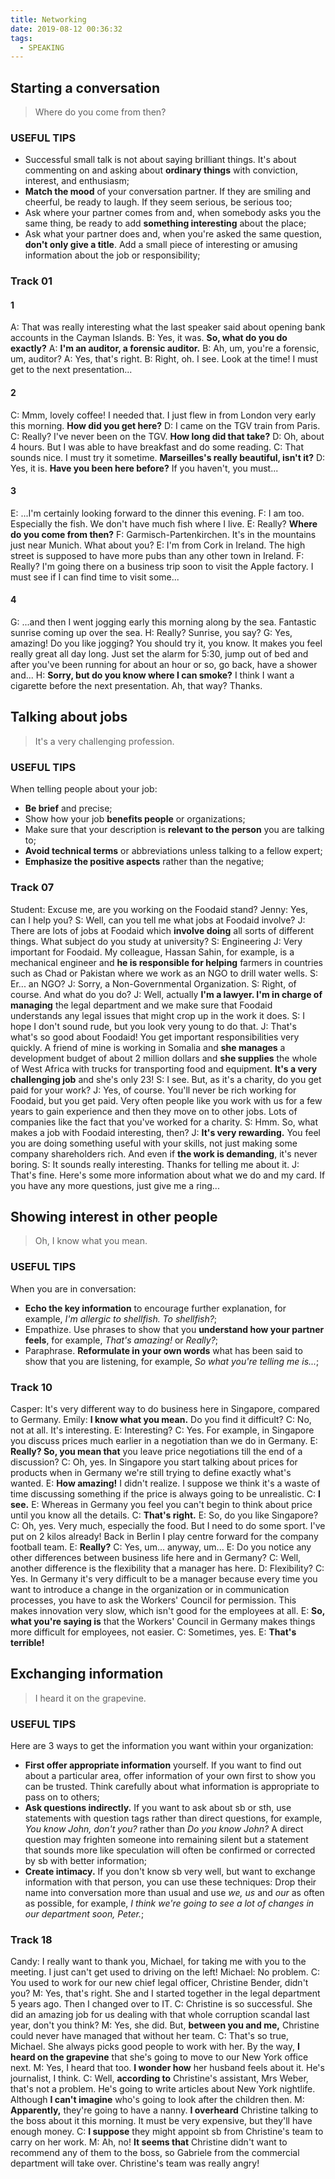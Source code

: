 ```yaml
---
title: Networking
date: 2019-08-12 00:36:32
tags:
  - SPEAKING
---
```

## Starting a conversation
> Where do you come from then?

### USEFUL TIPS
- Successful small talk is not about saying brilliant things. It's about commenting on and asking about **ordinary things** with conviction, interest, and enthusiasm;
- **Match the mood** of your conversation partner. If they are smiling and cheerful, be ready to laugh. If they seem serious, be serious too;
- Ask where your partner comes from and, when somebody asks you the same thing, be ready to add **something interesting** about the place;
- Ask what your partner does and, when you're asked the same question, **don't only give a title**. Add a small piece of interesting or amusing information about the job or responsibility;

### Track 01
#### 1
A: That was really interesting what the last speaker said about opening bank accounts in the Cayman Islands.
B: Yes, it was. **So, what do you do exactly?**
A: **I'm an auditor, a forensic auditor.**
B: Ah, um, you're a forensic, um, auditor?
A: Yes, that's right.
B: Right, oh. I see. Look at the time! I must get to the next presentation...
<!--more-->

#### 2
C: Mmm, lovely coffee! I needed that. I just flew in from London very early this morning. **How did you get here?**
D: I came on the TGV train from Paris.
C: Really? I've never been on the TGV. **How long did that take?**
D: Oh, about 4 hours. But I was able to have breakfast and do some reading.
C: That sounds nice. I must try it sometime. **Marseilles's really beautiful, isn't it?**
D: Yes, it is. **Have you been here before?** If you haven't, you must...

#### 3
E: ...I'm certainly looking forward to the dinner this evening.
F: I am too. Especially the fish. We don't have much fish where I live.
E: Really? **Where do you come from then?**
F: Garmisch-Partenkirchen. It's in the mountains just near Munich. What about you?
E: I'm from Cork in Ireland. The high street is supposed to have more pubs than any other town in Ireland.
F: Really? I'm going there on a business trip soon to visit the Apple factory. I must see if I can find time to visit some...

#### 4
G: ...and then I went jogging early this morning along by the sea. Fantastic sunrise coming up over the sea.
H: Really? Sunrise, you say?
G: Yes, amazing! Do you like jogging? You should try it, you know. It makes you feel really great all day long. Just set the alarm for 5:30, jump out of bed and after you've been running for about an hour or so, go back, have a shower and...
H: **Sorry, but do you know where I can smoke?** I think I want a cigarette before the next presentation. Ah, that way? Thanks.

## Talking about jobs
> It's a very challenging profession.

### USEFUL TIPS
When telling people about your job:
- **Be brief** and precise;
- Show how your job **benefits people** or organizations;
- Make sure that your description is **relevant to the person** you are talking to;
- **Avoid technical terms** or abbreviations unless talking to a fellow expert;
- **Emphasize the positive aspects** rather than the negative;

### Track 07
Student: Excuse me, are you working on the Foodaid stand?
Jenny: Yes, can I help you?
S: Well, can you tell me what jobs at Foodaid involve?
J: There are lots of jobs at Foodaid which **involve doing** all sorts of different things. What subject do you study at university?
S: Engineering
J: Very important for Foodaid. My colleague, Hassan Sahin, for example, is a mechanical engineer and **he is responsible for helping** farmers in countries such as Chad or Pakistan where we work as an NGO to drill water wells.
S: Er... an NGO?
J: Sorry, a Non-Governmental Organization.
S: Right, of course. And what do you do?
J: Well, actually **I'm a lawyer. I'm in charge of managing** the legal department and we make sure that Foodaid understands any legal issues that might crop up in the work it does.
S: I hope I don't sound rude, but you look very young to do that.
J: That's what's so good about Foodaid! You get important responsibilities very quickly. A friend of mine is working in Somalia and **she manages** a development budget of about 2 million dollars and **she supplies** the whole of West Africa with trucks for transporting food and equipment. **It's a very challenging job** and she's only 23!
S: I see. But, as it's a charity, do you get paid for your work?
J: Yes, of course. You'll never be rich working for Foodaid, but you get paid. Very often people like you work with us for a few years to gain experience and then they move on to other jobs. Lots of companies like the fact that you've worked for a charity.
S: Hmm. So, what makes a job with Foodaid interesting, then?
J: **It's very rewarding.** You feel you are doing something useful with your skills, not just making some company shareholders rich. And even if **the work is demanding**, it's never boring.
S: It sounds really interesting. Thanks for telling me about it.
J: That's fine. Here's some more information about what we do and my card. If you have any more questions, just give me a ring...

## Showing interest in other people
> Oh, I know what you mean.

### USEFUL TIPS
When you are in conversation:
- **Echo the key information** to encourage further explanation, for example, _I'm allergic to shellfish. To shellfish?_;
- Empathize. Use phrases to show that you **understand how your partner feels**, for example, _That's amazing!_ or _Really?_;
- Paraphrase. **Reformulate in your own words** what has been said to show that you are listening, for example, _So what you're telling me is..._;

### Track 10
Casper: It's very different way to do business here in Singapore, compared to Germany.
Emily: **I know what you mean.** Do you find it difficult?
C: No, not at all. It's interesting.
E: Interesting?
C: Yes. For example, in Singapore you discuss prices much earlier in a negotiation than we do in Germany.
E: **Really? So, you mean that** you leave price negotiations till the end of a discussion?
C: Oh, yes. In Singapore you start talking about prices for products when in Germany we're still trying to define exactly what's wanted.
E: **How amazing!** I didn't realize. I suppose we think it's a waste of time discussing something if the price is always going to be unrealistic.
C: **I see.**
E: Whereas in Germany you feel you can't begin to think about price until you know all the details.
C: **That's right.**
E: So, do you like Singapore?
C: Oh, yes. Very much, especially the food. But I need to do some sport. I've put on 2 kilos already! Back in Berlin I play centre forward for the company football team.
E: **Really?**
C: Yes, um... anyway, um...
E: Do you notice any other differences between business life here and in Germany?
C: Well, another difference is the flexibility that a manager has here.
D: Flexibility?
C: Yes. In Germany it's very difficult to be a manager because every time you want to introduce a change in the organization or in communication processes, you have to ask the Workers' Council for permission. This makes innovation very slow, which isn't good for the employees at all.
E: **So, what you're saying is** that the Workers' Council in Germany makes things more difficult for employees, not easier.
C: Sometimes, yes.
E: **That's terrible!**

## Exchanging information
> I heard it on the grapevine.

### USEFUL TIPS
Here are 3 ways to get the information you want within your organization:
- **First offer appropriate information** yourself. If you want to find out about a particular area, offer information of your own first to show you can be trusted. Think carefully about what information is appropriate to pass on to others;
- **Ask questions indirectly.** If you want to ask about sb or sth, use statements with question tags rather than direct questions, for example, _You know John, don't you?_ rather than _Do you know John?_ A direct question may frighten someone into remaining silent but a statement that sounds more like speculation will often be confirmed or corrected by sb with better information;
- **Create intimacy.** If you don't know sb very well, but want to exchange information with that person, you can use these techniques: Drop their name into conversation more than usual and use _we, us_ and _our_ as often as possible, for example, _I think we're going to see a lot of changes in our department soon, Peter._;

### Track 18
Candy: I really want to thank you, Michael, for taking me with you to the meeting. I just can't get used to driving on the left!
Michael: No problem.
C: You used to work for our new chief legal officer, Christine Bender, didn't you?
M: Yes, that's right. She and I started together in the legal department 5 years ago. Then I changed over to IT.
C: Christine is so successful. She did an amazing job for us dealing with that whole corruption scandal last year, don't you think?
M: Yes, she did. But, **between you and me,** Christine could never have managed that without her team.
C: That's so true, Michael. She always picks good people to work with her. By the way, **I heard on the grapevine** that she's going to move to our New York office next.
M: Yes, I heard that too. **I wonder how** her husband feels about it. He's journalist, I think.
C: Well, **according to** Christine's assistant, Mrs Weber, that's not a problem. He's going to write articles about New York nightlife. Although **I can't imagine** who's going to look after the children then.
M: **Apparently,** they're going to have a nanny. **I overheard** Christine talking to the boss about it this morning. It must be very expensive, but they'll have enough money.
C: **I suppose** they might appoint sb from Christine's team to carry on her work.
M: Ah, no! **It seems that** Christine didn't want to recommend any of them to the boss, so Gabriele from the commercial department will take over. Christine's team was really angry!
